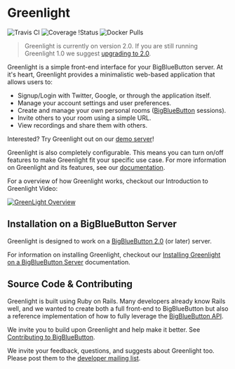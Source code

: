 # Greenlight

![Travis CI](https://travis-ci.org/bigbluebutton/greenlight.svg?branch=master)
![Coverage
!Status](https://coveralls.io/repos/github/bigbluebutton/greenlight/badge.svg?branch=master)
![Docker Pulls](https://img.shields.io/docker/pulls/bigbluebutton/greenlight.svg)

> Greenlight is currently on version 2.0. If you are still running Greenlight 1.0 we suggest [upgrading to 2.0](http://docs.bigbluebutton.org/install/greenlight-v2.html#upgrading-from-greenlight-10).

Greenlight is a simple front-end interface for your BigBlueButton server. At it's heart, Greenlight provides a minimalistic web-based application that allows users to:

  * Signup/Login with Twitter, Google, or through the application itself.
  * Manage your account settings and user preferences.
  * Create and manage your own personal rooms ([BigBlueButton](https://github.com/bigbluebutton/bigbluebutton) sessions).
  * Invite others to your room using a simple URL.
  * View recordings and share them with others.

Interested? Try Greenlight out on our [demo server](https://demo.bigbluebutton.org/gl)!

Greenlight is also completely configurable. This means you can turn on/off features to make Greenlight fit your specific use case. For more information on Greenlight and its features, see our [documentation](http://docs.bigbluebutton.org/install/greenlight-v2.html).

For a overview of how Greenlight works, checkout our Introduction to Greenlight Video:

[![GreenLight Overview](https://img.youtube.com/vi/Hso8yLzkqj8/0.jpg)](https://youtu.be/Hso8yLzkqj8)

## Installation on a BigBlueButton Server

Greenlight is designed to work on a [BigBlueButton 2.0](https://github.com/bigbluebutton/bigbluebutton) (or later) server.

For information on installing Greenlight, checkout our [Installing Greenlight on a BigBlueButton Server](http://docs.bigbluebutton.org/install/greenlight.html#installing-on-a-bigbluebutton-server) documentation.

## Source Code & Contributing

Greenlight is built using Ruby on Rails. Many developers already know Rails well, and we wanted to create both a full front-end to BigBlueButton but also a reference implementation of how to fully leverage the [BigBlueButton API](http://docs.bigbluebutton.org/dev/api.html).

We invite you to build upon Greenlight and help make it better. See [Contributing to BigBlueButton](http://docs.bigbluebutton.org/support/faq.html#contributing-to-bigbluebutton).

We invite your feedback, questions, and suggests about Greenlight too. Please post them to the [developer mailing list](https://groups.google.com/forum/#!forum/bigbluebutton-dev).

